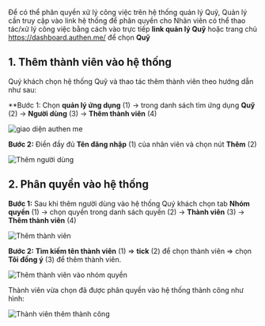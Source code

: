 
Để có thể phân quyền xử lý công việc trên hệ thống quản lý Quỹ, Quản lý cần truy cập vào link hệ thống để phân quyền cho Nhân viên có thể thao tác/xử lý công việc bằng cách vào trực tiếp **link quản lý Quỹ** hoặc trang chủ https://dashboard.authen.me/ để chọn **Quỹ**

## 1. Thêm thành viên vào hệ thống 

Quý khách chọn hệ thống Quỹ và thao tác thêm thành viên theo hướng dẫn như sau:

**Bước 1: Chọn **quản lý ứng dụng** (1) -> trong danh sách tìm ứng dụng **Quỹ** (2) -> **Người dùng** (3) -> **Thêm thành viên** (4)

![giao diện authen me](https://user-images.githubusercontent.com/109578103/189466025-6832e78e-f520-467f-bb74-151c9f0249f4.png)

**Bước 2:** Điền đầy đủ **Tên đăng nhập** (1) của nhân viên và chọn nút **Thêm** (2)

![Thêm người dùng](https://user-images.githubusercontent.com/109578103/189465587-177b388d-a742-40b6-ab5a-c0c429c412ff.png)

## 2. Phân quyền vào hệ thống

**Bước 1:** Sau khi thêm người dùng vào hệ thống Quý khách chọn tab **Nhóm quyền** (1) -> chọn quyền trong danh sách quyền (2) -> **Thành viên** (3) -> **Thêm thành viên** (4)

![Thêm thành viên](https://user-images.githubusercontent.com/109578103/189465821-9c5231da-87b7-4562-8009-fe725f8f5820.png)

**Bước 2:** **Tìm kiếm tên thành viên** (1) => **tick** (2) để chọn thành viên => chọn **Tôi đồng ý** (3) để thêm thành viên.

![Thêm thành viên vào nhóm quyền](https://user-images.githubusercontent.com/109578103/189466013-9269cc7e-0324-4ac4-8b3c-b0fdc47da0d9.png)

Thành viên vừa chọn đã được phân quyền vào hệ thống thành công như hình:

![Thành viên thêm thành công](https://user-images.githubusercontent.com/109578103/189466170-6431e99f-e8fe-4293-8397-a9142c1a2ad0.png)


